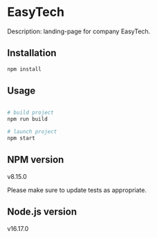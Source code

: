 # EasyTech

Description: landing-page for company EasyTech.

## Installation

```bash
npm install
```

## Usage

```python

# build project
npm run build

# launch project
npm start

```

## NPM version
v8.15.0

Please make sure to update tests as appropriate.

## Node.js version
v16.17.0